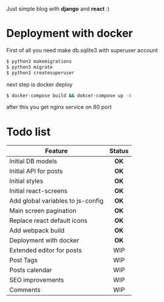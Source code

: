 Just simple blog with **django** and **react** :) 

# Deployment with docker
First of all you need make db.sqlite3 with superuser account
```bash
$ python3 makemigrations
$ python3 migrate
$ python3 createsuperuser
```
next step is docker deploy
```bash
$ docker-compose build && dokcer-compose up -d
```
after this you get nginx service on 80 port

# Todo list
| Feature        | Status       |
| ------------- |:-------------:|
| Initial DB models     |  **OK** |
| Initial API for posts |  **OK** |
| Initial styles        |  **OK** |
| Initial react-screens |  **OK** |
| Add global variables to js-config  |  **OK**  |
| Main screen pagination             |  **OK** |
| Replace react default icons        |  **OK** |
| Add webpack build                  |  **OK** |
| Deployment with docker             | **OK** |
| Extended editor for posts          | WIP |
| Post Tags                          | WIP |
| Posts calendar                     | WIP |
| SEO improvements                   | WIP |
| Comments                           | WIP |
